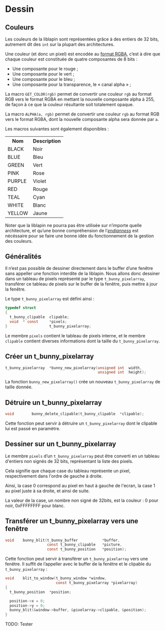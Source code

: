 # Dessin #

## Couleurs ##

Les couleurs de la liblapin sont représentées grâce à des entiers de 32
bits, autrement dit des `int` sur la plupart des architectures.

Une couleur (et donc un pixel) est encodée au [format RGBA][],
c’est à dire que chaque couleur est constituée de quatre
composantes de 8 bits :
  - Une composante pour le rouge ;
  - Une composante pour le vert ;
  - Une composante pour le bleu ;
  - Une composante pour la transparence, le « canal alpha » ;

La macro `GET_COLOR(rgb)` permet de convertir une couleur `rgb` au format
RGB vers le format RGBA en mettant la nouvelle composante alpha à 255,
de façon à ce que la couleur résultante soit totalement opaque.

La macro `ALPHA(a, rgb)` permet de convertir une couleur `rgb` au format
RGB vers le format RGBA, dont la nouvelle composante alpha sera donnée
par `a`.

Les macros suivantes sont également disponibles :

<table class="docutils">
  <tr>
    <th>Nom</th><th>Description</th>
  </tr>
  <tr>
    <td>BLACK</td><td>Noir</td>
  </tr>
  <tr>
    <td>BLUE</td><td>Bleu</td>
  </tr>
  <tr>
    <td>GREEN</td><td>Vert</td>
  </tr>
  <tr>
	<td>PINK</td><td>Rose</td>
  </tr>
  <tr>
	<td>PURPLE</td><td>Violet</td>
  </tr>
  <tr>
	<td>RED</td><td>Rouge</td>
  </tr>
  <tr>
	<td>TEAL</td><td>Cyan</td>
  </tr>
  <tr>
	<td>WHITE</td><td>Blanc</td>
  </tr>
  <tr>
	<td>YELLOW</td><td>Jaune</td>
  <tr>
</table>

Noter que la liblapin ne pourra pas être utilisée sur n’importe quelle
architecture, et qu’une bonne compréhension de l’*[endianness][]* est nécéssaire
pour se faire une bonne idée du fonctionnement de la gestion des couleurs.

## Généralités ##

Il n’est pas possible de dessiner directement dans le buffer
d’une fenêtre sans appeller une fonction interdite de la liblapin.
Nous allons donc dessiner dans un tableau de pixels représenté
par le type `t_bunny_pixelarray`, transférer ce tableau de pixels
sur le buffer de la fenêtre, puis mettre à jour la fenêtre.

Le type `t_bunny_pixelarray` est défini ainsi :

```c
typedef struct
{
  t_bunny_clipable	clipable;
  void	* const		*pixels;
}					t_bunny_pixelarray;
```

Le membre `pixels` contient le tableau de pixels interne,
et le membre `clipable` contient diverses informations dont la taille du
`t_bunny_pixelarray`.

## Créer un t_bunny_pixelarray ##

```c
t_bunny_pixelarray	*bunny_new_pixelarray(unsigned int	width,
										  unsigned int	height);
```

La fonction `bunny_new_pixelarray()` crée un nouveau `t_bunny_pixelarray`
de taille donnée.

## Détruire un t_bunny_pixelarray ##

```c
void		bunny_delete_clipable(t_bunny_clipable	*clipable);
```

Cette fonction peut servir à détruire un `t_bunny_pixelarray` dont le clipable
lui est passé en paramètre.

## Dessiner sur un t_bunny_pixelarray ##

Le membre `pixels` d’un `t_bunny_pixelarray` peut être converti en un tableau d'entiers non signés de 32 bits, représentant la liste des pixels.

Cela signifie que chaque case du tableau représente un pixel, respectivement dans l'ordre de gauche à droite.

Ainsi, la case 0 correspond au pixel en haut à gauche de l'ecran, la case 1 au pixel juste à sa droite, et ainsi de suite.

La valeur de la case, un nombre non signé de 32bits, est la couleur : 0 pour noir, 0xFFFFFFFF pour blanc.

## Transférer un t_bunny_pixelarray vers une fenêtre ##

```c
void	bunny_blit(t_bunny_buffer			*buffer,
				   const t_bunny_clipable	*picture,
				   const t_bunny_position	*position);
```

Cette fonction peut servir à transférer un `t_bunny_pixelarray`
vers une fenêtre.
Il suffit de l’appeller avec le buffer de la fenêtre et le
clipable du `t_bunny_pixelarray` :

```c
void	blit_to_window(t_bunny_window *window,
					   const t_bunny_pixelarray *pixelarray)
{
  t_bunny_position	*position;

  position->x = 0;
  position->y = 0;
  bunny_blit(&window->buffer, &pixelarray->clipable, &position);
}

```

TODO: Tester

[format RGBA]: https://en.wikipedia.org/wiki/RGBA_color_space
[endianness]: https://fr.wikipedia.org/wiki/Endianness
